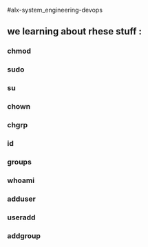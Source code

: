 #alx-system_engineering-devops
## we learning about rhese stuff : 
### chmod 
### sudo 
### su 
### chown 
### chgrp 
### id 
### groups 
### whoami 
### adduser 
### useradd
### addgroup
